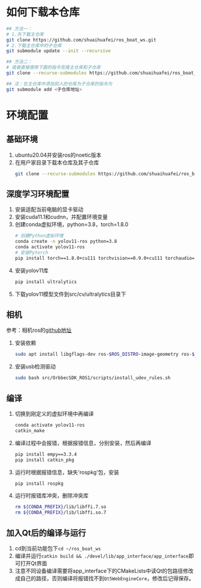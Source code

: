 # 如何下载本仓库
```bash
## 方法一：
# 1.先下载主仓库
git clone https://github.com/shuaihuafei/ros_boat_ws.git
# 2.下载主仓库中的子仓库
git submodule update --init --recursive

## 方法二：
# 或者直接使用下面的指令克隆主仓库和子仓库
git clone --recurse-submodules https://github.com/shuaihuafei/ros_boat_ws.git

## 注：在主仓库中添加别人的仓库为子仓库的指令为
git submodule add <子仓库地址>
```
# 环境配置
## 基础环境
1. ubuntu20.04并安装ros的noetic版本
2. 在用户家目录下载本仓库及其子仓库
   ```bash
   git clone --recurse-submodules https://github.com/shuaihuafei/ros_boat_ws.git
   ```
## 深度学习环境配置
1. 安装适配当前电脑的显卡驱动
2. 安装cuda11.1和cudnn，并配置环境变量
3. 创建conda虚拟环境，python=3.8，torch=1.8.0
    ```bash
    # 创建Python虚拟环境
    conda create -n yolov11-ros python=3.8
    conda activate yolov11-ros
    # 安装Pytorch
    pip install torch==1.8.0+cu111 torchvision==0.9.0+cu111 torchaudio==0.8.0 -f <https://download.pytorch.org/whl/torch_stable.html>
    ```
4. 安装yolov11库
    ```bash
    pip install ultralytics
    ```
5. 下载yolov11模型文件到src/cv/ultralytics目录下
## 相机
参考：相机ros的[github地址](https://github.com/orbbec/OrbbecSDK_ROS1)  
1. 安装依赖
    ```bash
    sudo apt install libgflags-dev ros-$ROS_DISTRO-image-geometry ros-$ROS_DISTRO-camera-info-manager ros-$ROS_DISTRO-image-transport ros-$ROS_DISTRO-image-publisher libgoogle-glog-dev libusb-1.0-0-dev libeigen3-dev ros-$ROS_DISTRO-diagnostic-updater ros-$ROS_DISTRO-diagnostic-msgs libdw-dev
    ```
2. 安装usb检测驱动
    ```bash
    sudo bash src/OrbbecSDK_ROS1/scripts/install_udev_rules.sh
    ```
## 编译
1. 切换到刚定义的虚拟环境中再编译
    ```bash
    conda activate yolov11-ros
    catkin_make
    ```
2. 编译过程中会报错，根据报错信息，分别安装，然后再编译
    ```bash
    pip install empy==3.3.4
    pip install catkin_pkg
    ```
3. 运行时根据报错信息，缺失'rospkg'包，安装
    ```bash
    pip install rospkg
    ```
4. 运行时报错库冲突，删除冲突库
    ```bash
    rm ${CONDA_PREFIX}/lib/libffi.7.so
    rm ${CONDA_PREFIX}/lib/libffi.so.7
    ```
## 加入Qt后的编译与运行
1. cd到当前功能包下`cd ~/ros_boat_ws`
2. 编译并运行`catkin build && ./devel/lib/app_interface/app_interface`即可打开Qt界面
3. 注意不同设备编译需要将app_interface下的CMakeLists中读Qt的包路径修改成自己的路径，否则编译将报错找不到`Qt5WebEngineCore`，修改后记得保存。